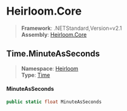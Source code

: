 # Heirloom.Core

> **Framework**: .NETStandard,Version=v2.1  
> **Assembly**: [Heirloom.Core][0]  

## Time.MinuteAsSeconds

> **Namespace**: [Heirloom][0]  
> **Type**: [Time][1]  

#### MinuteAsSeconds

```cs
public static float MinuteAsSeconds
```

[0]: ../../../Heirloom.Core.md
[1]: ../Time.md
